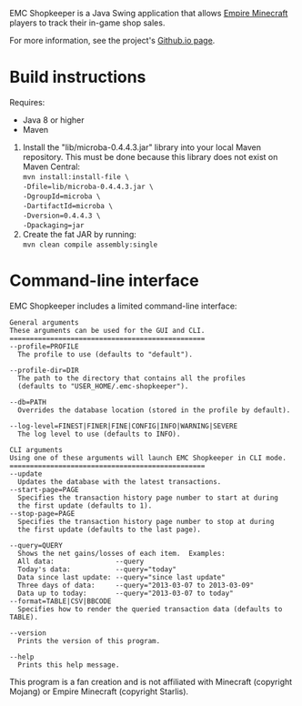 EMC Shopkeeper is a Java Swing application that allows [Empire Minecraft][1] players to track their in-game shop sales.

For more information, see the project's [Github.io page][6].

# Build instructions

Requires:

* Java 8 or higher
* Maven

1. Install the "lib/microba-0.4.4.3.jar" library into your local Maven repository.  This must be done because this library does not exist on Maven Central:  
`mvn install:install-file \`  
`-Dfile=lib/microba-0.4.4.3.jar \`  
`-DgroupId=microba \`  
`-DartifactId=microba \`  
`-Dversion=0.4.4.3 \`  
`-Dpackaging=jar`
1. Create the fat JAR by running:    
`mvn clean compile assembly:single`

# Command-line interface

EMC Shopkeeper includes a limited command-line interface:

    General arguments
    These arguments can be used for the GUI and CLI.
    ================================================
    --profile=PROFILE
      The profile to use (defaults to "default").

    --profile-dir=DIR
      The path to the directory that contains all the profiles
      (defaults to "USER_HOME/.emc-shopkeeper").

    --db=PATH
      Overrides the database location (stored in the profile by default).

    --log-level=FINEST|FINER|FINE|CONFIG|INFO|WARNING|SEVERE
      The log level to use (defaults to INFO).

    CLI arguments
    Using one of these arguments will launch EMC Shopkeeper in CLI mode.
    ================================================
    --update
      Updates the database with the latest transactions.
    --start-page=PAGE
      Specifies the transaction history page number to start at during
      the first update (defaults to 1).
    --stop-page=PAGE
      Specifies the transaction history page number to stop at during
      the first update (defaults to the last page).

    --query=QUERY
      Shows the net gains/losses of each item.  Examples:
      All data:               --query
      Today's data:           --query="today"
      Data since last update: --query="since last update"
      Three days of data:     --query="2013-03-07 to 2013-03-09"
      Data up to today:       --query="2013-03-07 to today"
    --format=TABLE|CSV|BBCODE
      Specifies how to render the queried transaction data (defaults to TABLE).

    --version
      Prints the version of this program.

    --help
      Prints this help message.

This program is a fan creation and is not affiliated with Minecraft (copyright Mojang) or Empire Minecraft (copyright Starlis).

[1]: http://empireminecraft.com
[2]: https://github.com/mangstadt/emc-shopkeeper/raw/master/dist/emc-shopkeeper.jnlp
[3]: https://github.com/mangstadt/emc-shopkeeper/raw/master/dist/emc-shopkeeper-full.jar
[4]: https://github.com/mangstadt/emc-shopkeeper/tree/master/screenshots
[5]: http://empireminecraft.com/threads/shop-statistics.22507/
[6]: http://mangstadt.github.io/emc-shopkeeper
